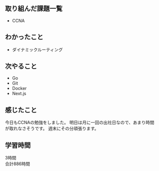 ## 取り組んだ課題一覧
- CCNA

## わかったこと
- ダイナミックルーティング

## 次やること
- Go
- Git
- Docker
- Next.js

## 感じたこと
今日もCCNAの勉強をしました。
明日は月に一回の出社日なので、あまり時間が取れなさそうです。
週末にその分頑張ります。

## 学習時間
3時間<br />
合計886時間
